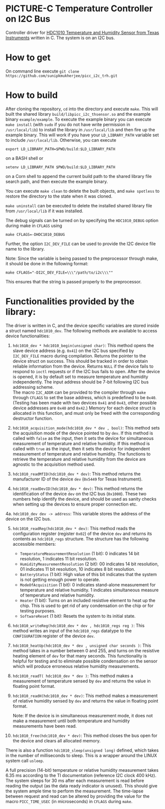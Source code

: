 # PICTURE-C Temperature Controller on I2C Bus

Controller driver for [HDC1010 Temperature and Humidity Sensor from Texas Instruments](http://www.ti.com/product/HDC1010) written in C.
The system is on an I2C bus.

#

# How to get

On command line execute `git clone https://github.com/sunipkmukherjee/picc_i2c_trh.git`

# How to build

After cloning the repository, `cd` into the directory and execute `make`.
This will built the shared library `build/libpicc_i2c_thsensor.so` and the example binary `example/example`. To execute the example binary you can execute `make install` (with `sudo` if you do not have write permission in `/usr/local/lib`) to install the library in `/usr/local/lib` and then fire up the example binary. This will work if you have your `LD_LIBRARY_PATH` variable set to include `/usr/local/lib`. Otherwise, you can execute 
```
export LD_LIBRARY_PATH=$PWD/build:$LD_LIBRARY_PATH
``` 
on a BASH shell or 
```
setenv LD_LIBRARY_PATH $PWD/build:$LD_LIBRARY_PATH
```
on a Corn shell to append the current build path to the shared library file search path, and then execute the example binary.

You can execute `make clean` to delete the built objects, and `make spotless` to restore the directory to the state when it was cloned.

`make uninstall` can be executed to delete the installed shared library file from `/usr/local/lib` if it was installed.

The debug signals can be turned on by specifying the `HDC1010_DEBUG` option during make in `CFLAGS` using 
```
make CFLAGS=-DHDC1010_DEBUG
```

Further, the option `I2C_DEV_FILE` can be used to provide the I2C device file name to the library.

Note: Since the variable is being passed to the preprocessor through make, it should be done in the following format:
```
make CFLAGS="-DI2C_DEV_FILE=\\\"/path/to/i2c\\\""
```
This ensures that the string is passed properly to the preprocessor.


# Functionalities provided by the library:

The driver is written in C, and the device specific variables are stored inside a struct named `hdc1010_dev`. The following methods are available to access device functionalities:
  
1. `hdc1010_dev * hdc1010_begin(unsigned char)`:
   This method opens the slave device address (e.g. `0x41`) on the I2C bus specified by `I2C_DEV_FILE` macro during compilation. Returns the pointer to the device struct on success. This should be tracked in order to obtain reliable information from the device. Returns `NULL` if the device fails to respond to `ioctl` requests or if the I2C bus fails to open. After the device is opened, it is by default set to measure temperature and humidity independently. The input address should be 7-bit following I2C bus addressing scheme.  
   The macro `I2C_ADDR` can be provided to the compiler through `make` through `CFLAGS` to set the base address, which is predefined to be `0x40`. (Testing has been made with two devices `0x41` and `0x43`, other possible device addresses are `0x40` and `0x42`.)
   Memory for each device struct is allocated in this function, and must only be freed with the corresponding destructor function.
  
2. `hdc1010_acquisition_mode(hdc1010_dev * dev , bool)`:
   This method sets the acquisition mode of the device pointed to by `dev`. If this method is called with `false` as the input, then it sets the device for simultaneous measurement of temperature and relative humidity. If this method is called with `true` as the input, then it sets the device for independent measurement of temperature and relative humidity. The functions to retrieve the temperature and relative humidity from the device are agnostic to the acquisition method used.
   
3. `hdc1010_readMfID(hdc1010_dev * dev)`:
   This method returns the manufacturer ID of the device `dev` (`0x5449` for Texas Instrument).
   
4. `hdc1010_readDevID(hdc1010_dev * dev)`:
   This method returns the identification of the device `dev` on the I2C bus (`0x1000`). These two numbers help identify the device, and should be used as sanity checks when setting up the devices to ensure proper connection etc.
   
4a. `hdc1010_dev dev -> address`:
   This variable stores the address of the device on the I2C bus.
   
5. `hdc1010_readReg(hdc1010_dev * dev)`:
   This method reads the configuration register (register `0x02`) of the device `dev` and returns its contents as `hdc1010_regs` structure. The structure has the following accessible members:
      * `TemperatureMeasurementResolution` (1 bit):
         0 indicates 14 bit resolution, 1 indicates 11 bit resolution.
      * `HumidityMeasurementResolution` (2 bit):
         00 indicates 14 bit resolution, 01 indicates 11 bit resolution, 10 indicates 8 bit resolution.
      * `BatteryStatus` (1 bit):
         High value of this bit indicates that the system is not getting enough power to operate.
      * `ModeOfAcquisition` (1 bit):
         0 indicates stand-alone measurement for temperature and relative humidity. 1 indicates simultaneous measure of temperature and relative humidity.
      * `Heater` (1 bit):
         Turns on an included resistive element to heat up the chip. This is used to get rid of any condensation on the chip or for testing purposes.
      * `SoftwareReset` (1 bit):
         Resets the system to its initial state.

6. `hdc1010_writeReg(hdc1010_dev * dev , hdc1010_regs reg )`:
   This method writes an input of the `hdc1010_regs` datatype to the `CONFIGURATION` register of the device `dev`.
   
7. `hdc1010_heatUp(hdc1010_dev * dev , unsigned char seconds )`:
   This method takes in a number between 0 and 255, and turns on the resistive heating element of `dev` for that many seconds.
   This functionality is helpful for testing and to eliminate possible condensation on the sensor which will produce erroneous relative humidity measurements.
   
8. `hdc1010_readT( hdc1010_dev * dev )`:
   This method makes a measurement of temperature sensed by `dev` and returns the value in floating point format.
   
9. `hdc1010_readH(hdc1010_dev * dev)`:
   This method makes a measurement of relative humidity sensed by `dev` and returns the value in floating point format.
   
   Note: If the device is in simultaneous measurement mode, it does not make a measurement until both temperature and humidity measurements have been read. 

10. `hdc1010_free(hdc1010_dev * dev)`:
  This method closes the bus open for the device and clears all allocated memory.
   
   
There is also a function `hdc1010_sleep(unsigned long)` defined, which takes in the number of milliseconds to sleep. This is a wrapper around the LINUX system call `usleep`.

A full precision (14-bit) temperature or relative humidity measurement takes 6.35 ms according to the TI documentation (reference I2C clock 400 kHz). The system sleeps for 30 ms after each measurement is read before reading the output (as the data ready indicator is unused). This should give the system ample time to perform the measurement. The time-lapse between request and read can be altered by providing the value for the macro `PICC_TIME_USEC` (in microseconds) in `CFLAGS` during `make`.
